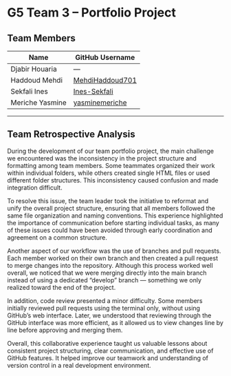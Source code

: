 # G5 Team 3 – Portfolio Project

## Team Members

| Name | GitHub Username |
|------|------------------|
| Djabir Houaria | — |
| Haddoud Mehdi | [MehdiHaddoud701](https://github.com/MehdiHaddoud701) |
| Sekfali Ines | [Ines-Sekfali](https://github.com/Ines-Sekfali) |
| Meriche Yasmine | [yasminemeriche](https://github.com/yasminemeriche) |

---

## Team Retrospective Analysis

During the development of our team portfolio project, the main challenge we encountered was the inconsistency in the project structure and formatting among team members. Some teammates organized their work within individual folders, while others created single HTML files or used different folder structures. This inconsistency caused confusion and made integration difficult.

To resolve this issue, the team leader took the initiative to reformat and unify the overall project structure, ensuring that all members followed the same file organization and naming conventions. This experience highlighted the importance of communication before starting individual tasks, as many of these issues could have been avoided through early coordination and agreement on a common structure.

Another aspect of our workflow was the use of branches and pull requests. Each member worked on their own branch and then created a pull request to merge changes into the repository. Although this process worked well overall, we noticed that we were merging directly into the main branch instead of using a dedicated “develop” branch — something we only realized toward the end of the project.

In addition, code review presented a minor difficulty. Some members initially reviewed pull requests using the terminal only, without using GitHub’s web interface. Later, we understood that reviewing through the GitHub interface was more efficient, as it allowed us to view changes line by line before approving and merging them.

Overall, this collaborative experience taught us valuable lessons about consistent project structuring, clear communication, and effective use of GitHub features. It helped improve our teamwork and understanding of version control in a real development environment.

